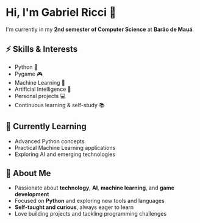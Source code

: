 # Hi, I'm Gabriel Ricci 👋

I'm currently in my **2nd semester of Computer Science** at **Barão de Mauá**.  

## ⚡ Skills & Interests
- Python 🐍
- Pygame 🎮
- Machine Learning 🤖
- Artificial Intelligence 🧠
- Personal projects 💻
- Continuous learning & self-study 📚

## 🌱 Currently Learning
- Advanced Python concepts
- Practical Machine Learning applications
- Exploring AI and emerging technologies

## 🌟 About Me
- Passionate about **technology**, **AI**, **machine learning**, and **game development**
- Focused on **Python** and exploring new tools and languages
- **Self-taught and curious**, always eager to learn
- Love building projects and tackling programming challenges
